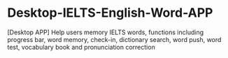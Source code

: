 # Desktop-IELTS-English-Word-APP
[Desktop APP] Help users memory IELTS words, functions including progress bar, word memory, check-in, dictionary search, word push, word test, vocabulary book and pronunciation correction
